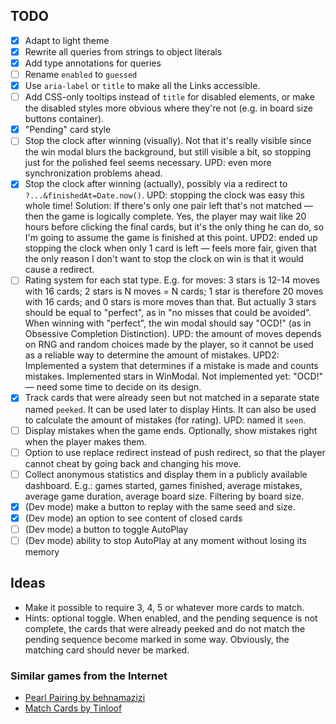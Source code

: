 ## TODO

- [x] Adapt to light theme
- [x] Rewrite all queries from strings to object literals
- [x] Add type annotations for queries
- [ ] Rename `enabled` to `guessed`
- [x] Use `aria-label` or `title` to make all the Links accessible.
- [ ] Add CSS-only tooltips instead of `title` for disabled elements, or make the disabled styles more obvious where they're not (e.g. in board size buttons container).
- [x] "Pending" card style
- [ ] Stop the clock after winning (visually). Not that it's really visible since the win modal blurs the background, but still visible a bit, so stopping just for the polished feel seems necessary. UPD: even more synchronization problems ahead.
- [x] Stop the clock after winning (actually), possibly via a redirect to `?...&finishedAt=Date.now()`. UPD: stopping the clock was easy this whole time! Solution: If there's only one pair left that's not matched — then the game is logically complete. Yes, the player may wait like 20 hours before clicking the final cards, but it's the only thing he can do, so I'm going to assume the game is finished at this point. UPD2: ended up stopping the clock when only 1 card is left — feels more fair, given that the only reason I don't want to stop the clock on win is that it would cause a redirect.
- [ ] Rating system for each stat type. E.g. for moves: 3 stars is 12-14 moves with 16 cards; 2 stars is N moves = N cards; 1 star is therefore 20 moves with 16 cards; and 0 stars is more moves than that. But actually 3 stars should be equal to "perfect", as in "no misses that could be avoided". When winning with "perfect", the win modal should say "OCD!" (as in Obsessive Completion Distinction). UPD: the amount of moves depends on RNG and random choices made by the player, so it cannot be used as a reliable way to determine the amount of mistakes. UPD2: Implemented a system that determines if a mistake is made and counts mistakes. Implemented stars in WinModal. Not implemented yet: "OCD!" — need some time to decide on its design.
- [x] Track cards that were already seen but not matched in a separate state named `peeked`. It can be used later to display Hints. It can also be used to calculate the amount of mistakes (for rating). UPD: named it `seen`.
- [ ] Display mistakes when the game ends. Optionally, show mistakes right when the player makes them.
- [ ] Option to use replace redirect instead of push redirect, so that the player cannot cheat by going back and changing his move.
- [ ] Collect anonymous statistics and display them in a publicly available dashboard. E.g.: games started, games finished, average mistakes, average game duration, average board size. Filtering by board size.
- [x] (Dev mode) make a button to replay with the same seed and size.
- [x] (Dev mode) an option to see content of closed cards
- [ ] (Dev mode) a button to toggle AutoPlay
- [ ] (Dev mode) ability to stop AutoPlay at any moment without losing its memory

## Ideas

- Make it possible to require 3, 4, 5 or whatever more cards to match.
- Hints: optional toggle. When enabled, and the pending sequence is not complete, the cards that were already peeked and do not match the pending sequence become marked in some way. Obviously, the matching card should never be marked.

### Similar games from the Internet

- [Pearl Pairing by behnamazizi](https://github.com/behnamazizi/pearlpairingthegame)
- [Match Cards by Tinloof](https://dribbble.com/shots/20143404-Match-Cards-game-Case-study)
